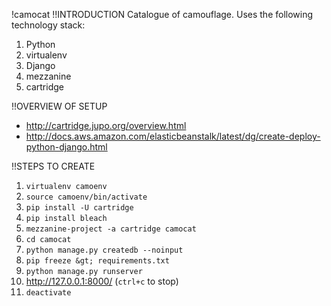 !camocat
!!INTRODUCTION Catalogue of camouflage. Uses the following
technology stack:

1.  Python
2.  virtualenv
3.  Django
4.  mezzanine
5.  cartridge

!!OVERVIEW OF SETUP

-   <http://cartridge.jupo.org/overview.html>
-   <http://docs.aws.amazon.com/elasticbeanstalk/latest/dg/create-deploy-python-django.html>

!!STEPS TO CREATE

1.  `virtualenv camoenv`
2.  `source camoenv/bin/activate`
3.  `pip install -U cartridge`
4.  `pip install bleach`
5.  `mezzanine-project -a cartridge camocat`
6.  `cd camocat`
7.  `python manage.py createdb --noinput`
8.  `pip freeze &gt; requirements.txt`
9.  `python manage.py runserver`
10. <http://127.0.0.1:8000/> (`ctrl+c` to stop)
11. `deactivate`
